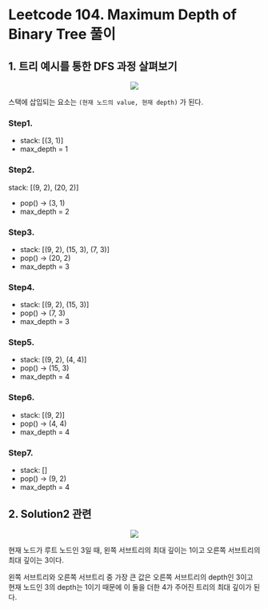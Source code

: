 # Leetcode 104. Maximum Depth of Binary Tree 풀이

## 1. 트리 예시를 통한 DFS 과정 살펴보기

<p align="center">
<img src="https://user-images.githubusercontent.com/27791880/231770246-25595253-e15d-4004-9497-4b2462f72b12.png">
</p>

스택에 삽입되는 요소는 `(현재 노드의 value, 현재 depth)` 가 된다.

### Step1.

* stack: [(3, 1)]
* max_depth = 1

### Step2.

stack: [(9, 2), (20, 2)]
* pop() -> (3, 1)
* max_depth = 2

### Step3.

* stack: [(9, 2), (15, 3), (7, 3)]
* pop() -> (20, 2)
* max_depth = 3

### Step4.

* stack: [(9, 2), (15, 3)]
* pop() -> (7, 3)
* max_depth = 3

### Step5.

* stack: [(9, 2), (4, 4)]
* pop() -> (15, 3)
* max_depth = 4

### Step6.

* stack: [(9, 2)]
* pop() -> (4, 4)
* max_depth = 4

### Step7.

* stack: []
* pop() -> (9, 2)
* max_depth = 4

## 2. Solution2 관련

<p align="center">
<img src="https://user-images.githubusercontent.com/27791880/231775508-6f51b683-101f-4a68-a537-4504e9920d86.png">
</p>

현재 노드가 루트 노드인 3일 때, 왼쪽 서브트리의 최대 깊이는 1이고 오른쪽 서브트리의 최대 깊이는 3이다.

왼쪽 서브트리와 오른쪽 서브트리 중 가장 큰 값은 오른쪽 서브트리의 depth인 3이고 현재 노드인 3의 depth는 1이기 때문에 이 둘을 더한 4가 주어진 트리의 최대 깊이가 된다.
